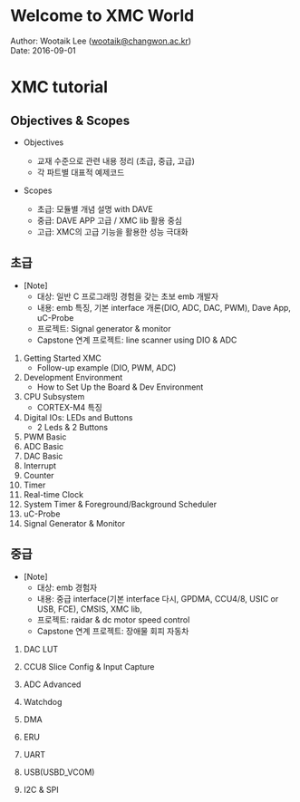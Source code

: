 # Welcome to XMC World

Author: Wootaik Lee (wootaik@changwon.ac.kr)  
Date: 2016-09-01

# XMC tutorial

## Objectives & Scopes

* Objectives
    - 교재 수준으로 관련 내용 정리 (초급, 중급, 고급)
    - 각 파트별  대표적 예제코드

* Scopes
    - 초급: 모듈별 개념 설명 with DAVE
    - 중급: DAVE APP 고급 / XMC lib 활용 중심
    - 고급: XMC의 고급 기능을 활용한 성능 극대화

## 초급
* [Note]
    - 대상: 일반 C 프로그래밍 경험을 갖는 초보 emb 개발자
    - 내용: emb 특징, 기본 interface 개론(DIO, ADC, DAC, PWM), Dave App, uC-Probe
    - 프로젝트: Signal generator & monitor
    - Capstone 연계 프로젝트: line scanner using DIO & ADC

1. Getting Started XMC
    - Follow-up example (DIO, PWM, ADC)  
2. Development Environment
    - How to Set Up the Board & Dev Environment
3. CPU Subsystem
    - CORTEX-M4 특징
4. Digital IOs: LEDs and Buttons
    - 2 Leds & 2 Buttons  
5. PWM Basic
6. ADC Basic
7. DAC Basic
8. Interrupt
9. Counter
10. Timer
11. Real-time Clock
12. System Timer & Foreground/Background Scheduler
13. uC-Probe
14. Signal Generator & Monitor

## 중급
* [Note]
    - 대상: emb 경험자
    - 내용: 중급 interface(기본 interface 다시, GPDMA, CCU4/8, USIC or USB, FCE), CMSIS, XMC lib,
    - 프로젝트: raidar & dc motor speed control
    - Capstone 연계 프로젝트: 장애물 회피 자동차

1. DAC LUT
3. CCU8 Slice Config & Input Capture
2. ADC Advanced
3. Watchdog
4. DMA
5. ERU

6. UART
7. USB(USBD_VCOM)
8. I2C & SPI
